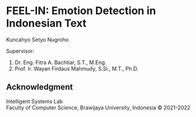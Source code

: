# FEEL-IN: Emotion Detection in Indonesian Text

Kuncahyo Setyo Nugroho

Supervisor:
1. Dr. Eng. Fitra A. Bachtiar, S.T., M.Eng.
2. Prof. Ir. Wayan Firdaus Mahmudy, S.Si., M.T., Ph.D.

## Acknowledgment
Intelligent Systems Lab</br>
Faculty of Computer Science, Brawijaya University, Indonesia &copy; 2021-2022

